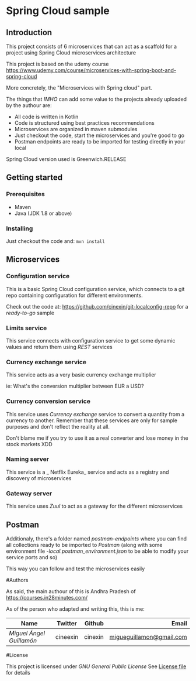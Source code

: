 # Spring Cloud sample

## Introduction
This project consists of 6 microservices that can act as a scaffold for a project using Spring Cloud microservices architecture 

This project is based on the udemy course https://www.udemy.com/course/microservices-with-spring-boot-and-spring-cloud

More concretely, the "Microservices with Spring cloud" part. 

The things that _IMHO_ can add some value to the projects already uploaded by the authour are:
 * All code is written in Kotlin
 * Code is structured using best practices recommendations
 * Microservices are organized in maven submodules
 * Just checkout the code, start the microservices and you're good to go
 * Postman endpoints are ready to be imported for testing directly in your local 
 
 Spring Cloud version used is Greenwich.RELEASE   

## Getting started

### Prerequisites

- Maven
- Java (JDK 1.8 or above)

### Installing

Just checkout the code and:
```mvn install```


## Microservices

### Configuration service
This is a basic Spring Cloud configuration service, which connects to a git repo containing configuration for different environments.

Check out the code at: https://github.com/cinexin/git-localconfig-repo for a _ready-to-go_ sample

### Limits service
This service connects with configuration service to get some dynamic values and return them using _REST_ services

### Currency exchange service 
This service acts as a very basic currency exchange multiplier

ie: What's the conversion multiplier between EUR a USD?

### Currency conversion service
This service uses _Currency exchange_ service to convert a quantity from a currency to another. Remember that these services are only for sample purposes and don't reflect the reality at all. 

Don't blame me if you try to use it as a real converter and lose money in the stock markets XDD

### Naming server
This service is a _ Netflix Eureka_ service and acts as a registry and discovery of microservices

### Gateway server
This service uses _Zuul_ to act as a gateway for the different microservices

## Postman 
Additionaly, there's a folder named _postman-endpoints_ where you can find all collections ready to be imported to _Postman_ (along with some environment file -_local.postman_environment.json_ to be able to modify your service ports and so)

This way you can follow and test the microservices easily

#Authors

As said, the main authour of this is Andhra Pradesh of https://courses.in28minutes.com/

As of the person who adapted and writing this, this is me:


| Name        | Twitter           | Github  | Email
| ------------- |:-------------:| -----:| ------:
| *Miguel Ángel Guillamón*      | cineexin | cinexin | migueguillamon@gmail.com

#License

This project is licensed under _GNU General Public License_ See 
[License file](../LICENSE) for details